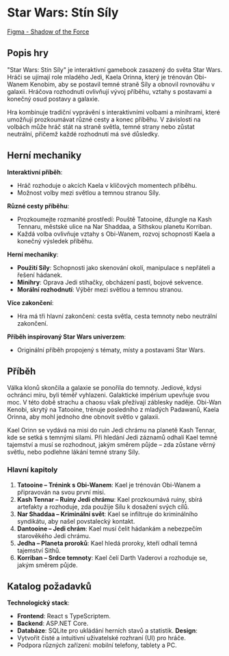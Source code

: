 # Star Wars: Stín Síly

[Figma - Shadow of the Force](https://www.figma.com/design/Jj13tJEqtj2Oa91zrdMhhR/Shadows-of-the-Force?node-id=0-1&t=nGB0eywPFq4gtwNd-1)

## Popis hry
"Star Wars: Stín Síly" je interaktivní gamebook zasazený do světa Star Wars. Hráči se ujímají role mladého Jedi, Kaela Orinna, který je trénován Obi-Wanem Kenobim, aby se postavil temné straně Síly a obnovil rovnováhu v galaxii. Hráčova rozhodnutí ovlivňují vývoj příběhu, vztahy s postavami a konečný osud postavy a galaxie.

Hra kombinuje tradiční vyprávění s interaktivními volbami a minihrami, které umožňují prozkoumávat různé cesty a konec příběhu. V závislosti na volbách může hráč stát na straně světla, temné strany nebo zůstat neutrální, přičemž každé rozhodnutí má své důsledky.

## Herní mechaniky
**Interaktivní příběh**:
   - Hráč rozhoduje o akcích Kaela v klíčových momentech příběhu.
   - Možnost volby mezi světlou a temnou stranou Síly.
     
**Různé cesty příběhu**:
   - Prozkoumejte rozmanité prostředí: Pouště Tatooine, džungle na Kash Tennaru, městské ulice na Nar Shaddaa, a Sithskou planetu Korriban.
   - Každá volba ovlivňuje vztahy s Obi-Wanem, rozvoj schopností Kaela a konečný výsledek příběhu.
     
**Herní mechaniky**:
   - **Použití Síly**: Schopnosti jako skenování okolí, manipulace s nepřáteli a řešení hádanek.
   - **Minihry**: Oprava Jedi stíhačky, obcházení pastí, bojové sekvence.
   - **Morální rozhodnutí**: Výběr mezi světlou a temnou stranou.
     
**Více zakončení**:
   - Hra má tři hlavní zakončení: cesta světla, cesta temnoty nebo neutrální zakončení.
     
**Příběh inspirovaný Star Wars univerzem**:
   - Originální příběh propojený s tématy, místy a postavami Star Wars.

## Příběh
Válka klonů skončila a galaxie se ponořila do temnoty. Jediové, kdysi ochránci míru, byli téměř vyhlazeni. Galaktické impérium upevňuje svou moc. V této době strachu a chaosu však přežívají záblesky naděje. Obi-Wan Kenobi, skrytý na Tatooine, trénuje posledního z mladých Padawanů, Kaela Orinna, aby mohl jednoho dne obnovit světlo v galaxii.

Kael Orinn se vydává na misi do ruin Jedi chrámu na planetě Kash Tennar, kde se setká s temnými silami. Při hledání Jedi záznamů odhalí Kael temné tajemství a musí se rozhodnout, jakým směrem půjde – zda zůstane věrný světlu, nebo podlehne lákání temné strany Síly.

### Hlavní kapitoly
1. **Tatooine – Trénink s Obi-Wanem**: Kael je trénován Obi-Wanem a připravován na svou první misi.
2. **Kash Tennar – Ruiny Jedi chrámu**: Kael prozkoumává ruiny, sbírá artefakty a rozhoduje, zda použije Sílu k dosažení svých cílů.
3. **Nar Shaddaa – Kriminální svět**: Kael se infiltruje do kriminálního syndikátu, aby našel povstalecký kontakt.
4. **Dantooine – Jedi chrám**: Kael musí čelit hádankám a nebezpečím starověkého Jedi chrámu.
5. **Jedha – Planeta proroků**: Kael hledá proroky, kteří odhalí temná tajemství Sithů.
6. **Korriban – Srdce temnoty**: Kael čelí Darth Vaderovi a rozhoduje se, jakým směrem půjde.

## Katalog požadavků
**Technologický stack**:
   - **Frontend**: React s TypeScriptem.
   - **Backend**: ASP.NET Core.
   - **Databáze**: SQLite pro ukládání herních stavů a statistik.
**Design**:
   - Vytvořit čisté a intuitivní uživatelské rozhraní (UI) pro hráče.
   - Podpora různých zařízení: mobilní telefony, tablety a PC.
